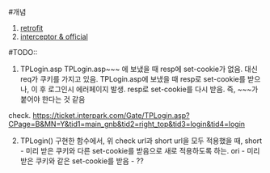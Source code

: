 #개념
1. [retrofit](https://futurestud.io/tutorials/retrofit-getting-started-and-android-client)
2. [interceptor & official](https://github.com/square/okhttp/wiki/interceptors)



#TODO::
1. TPLogin.asp
TPLogin.asp~~~ 에 보냈을 때 resp에 set-cookie가 없음. 대신 req가 쿠키를 가지고 있음.
TPLogin.asp에 보냈을 때 resp로 set-cookie를 받으나, 이 후 로그인시 에러페이지 발생. resp로 set-cookie를 다시 받음.
즉, ~~~가 붙어야 한다는 것 같음

check.
https://ticket.interpark.com/Gate/TPLogin.asp?CPage=B&MN=Y&tid1=main_gnb&tid2=right_top&tid3=login&tid4=login


2. TPLogin()
구현한 함수에서, 위 check url과 short url을 모두 적용했을 때, 
short - 미리 받은 쿠키와 다른 set-cookie를 받음으로 새로 적용하도록 하는.
ori - 미리 받은 쿠키와 같은 set-cookie를 받음 - ??